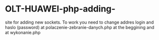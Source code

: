 # OLT-HUAWEI-php-adding-
site for adding new sockets. 
To work you need to change addres login and haslo (password) at polaczenie-zebranie-danych.php at the beggining and at wykonanie.php
